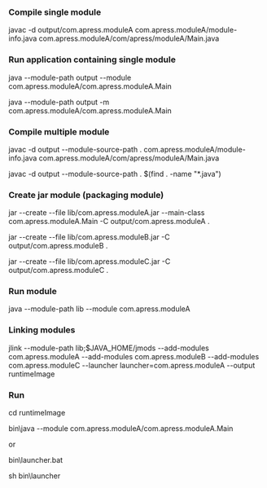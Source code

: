 
### Compile single module
javac -d output/com.apress.moduleA com.apress.moduleA/module-info.java com.apress.moduleA/com/apress/moduleA/Main.java

### Run application containing single module
java --module-path output --module com.apress.moduleA/com.apress.moduleA.Main

java --module-path output -m com.apress.moduleA/com.apress.moduleA.Main

### Compile multiple module
javac -d output --module-source-path . com.apress.moduleA/module-info.java com.apress.moduleA/com/apress/moduleA/Main.java

javac -d output --module-source-path . $(find . -name "*.java")

### Create jar module (packaging module)
jar --create --file lib/com.apress.moduleA.jar --main-class com.apress.moduleA.Main -C output/com.apress.moduleA .

jar --create --file lib/com.apress.moduleB.jar -C output/com.apress.moduleB .

jar --create --file lib/com.apress.moduleC.jar -C output/com.apress.moduleC .

### Run module
java --module-path lib --module com.apress.moduleA

### Linking modules
jlink --module-path lib;$JAVA_HOME/jmods --add-modules com.apress.moduleA --add-modules com.apress.moduleB --add-modules com.apress.moduleC --launcher launcher=com.apress.moduleA --output runtimeImage

### Run 
cd runtimeImage

bin\java --module com.apress.moduleA/com.apress.moduleA.Main

or 

bin\launcher.bat

sh bin\launcher